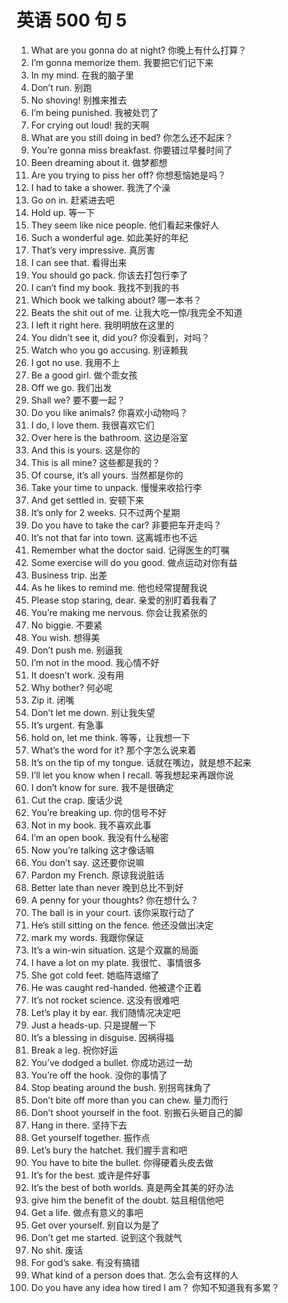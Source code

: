 # 英语 500 句 5

1. What are you gonna do at night? 你晚上有什么打算？
2. I’m gonna memorize them. 我要把它们记下来
3. In my mind. 在我的脑子里
4. Don’t run. 别跑
5. No shoving! 别推来推去
6. I’m being punished. 我被处罚了
7. For crying out loud! 我的天啊
8. What are you still doing in bed? 你怎么还不起床？
9. You’re gonna miss breakfast. 你要错过早餐时间了
10. Been dreaming about it. 做梦都想
11. Are you trying to piss her off? 你想惹恼她是吗？
12. I had to take a shower. 我洗了个澡
13. Go on in. 赶紧进去吧
14. Hold up. 等一下
15. They seem like nice people. 他们看起来像好人
16. Such a wonderful age. 如此美好的年纪
17. That’s very impressive. 真厉害
18. I can see that. 看得出来
19. You should go pack. 你该去打包行李了
20. I can’t find my book. 我找不到我的书
21. Which book we talking about? 哪一本书？
22. Beats the shit out of me. 让我大吃一惊/我完全不知道
23. I left it right here. 我明明放在这里的
24. You didn’t see it, did you? 你没看到，对吗？
25. Watch who you go accusing. 别诬赖我
26. I got no use. 我用不上
27. Be a good girl. 做个乖女孩
28. Off we go. 我们出发
29. Shall we? 要不要一起？
30. Do you like animals? 你喜欢小动物吗？
31. I do, I love them. 我很喜欢它们
32. Over here is the bathroom. 这边是浴室
33. And this is yours. 这是你的
34. This is all mine? 这些都是我的？
35. Of course, it’s all yours. 当然都是你的
36. Take your time to unpack. 慢慢来收拾行李
37. And get settled in. 安顿下来
38. It’s only for 2 weeks. 只不过两个星期
39. Do you have to take the car? 非要把车开走吗？
40. It’s not that far into town. 这离城市也不远
41. Remember what the doctor said. 记得医生的叮嘱
42. Some exercise will do you good. 做点运动对你有益
43. Business trip. 出差
44. As he likes to remind me. 他也经常提醒我说
45. Please stop staring, dear. 亲爱的别盯着我看了
46. You’re making me nervous. 你会让我紧张的
47. No biggie. 不要紧
48. You wish. 想得美
49. Don’t push me. 别逼我
50. I’m not in the mood. 我心情不好
51. It doesn’t work. 没有用
52. Why bother? 何必呢
53. Zip it. 闭嘴
54. Don’t let me down. 别让我失望
55. It’s urgent. 有急事
56. hold on, let me think. 等等，让我想一下
57. What’s the word for it? 那个字怎么说来着
58. It’s on the tip of my tongue. 话就在嘴边，就是想不起来
59. I’ll let you know when I recall. 等我想起来再跟你说
60. I don’t know for sure. 我不是很确定
61. Cut the crap. 废话少说
62. You’re breaking up. 你的信号不好
63. Not in my book. 我不喜欢此事
64. I’m an open book. 我没有什么秘密
65. Now you’re talking 这才像话嘛
66. You don’t say. 这还要你说嘛
67. Pardon my French. 原谅我说脏话
68. Better late than never 晚到总比不到好
69. A penny for your thoughts?  你在想什么？
70. The ball is in your court. 该你采取行动了
71. He’s still sitting on the fence. 他还没做出决定
72. mark my words. 我跟你保证
73. It’s a win-win situation. 这是个双赢的局面
74. I have a lot on my plate. 我很忙、事情很多
75. She got cold feet. 她临阵退缩了
76. He was caught red-handed. 他被逮个正着
77. It’s not rocket science. 这没有很难吧
78. Let’s play it by ear. 我们随情况决定吧
79. Just a heads-up. 只是提醒一下
80. It’s a blessing in disguise. 因祸得福
81. Break a leg. 祝你好运
82. You’ve dodged a bullet. 你成功逃过一劫
83. You’re off the hook. 没你的事情了
84. Stop beating around the bush. 别拐弯抹角了
85. Don’t bite off more than you can chew. 量力而行
86. Don’t shoot yourself in the foot. 别搬石头砸自己的脚
87. Hang in there. 坚持下去
88. Get yourself together. 振作点
89. Let’s bury the hatchet. 我们握手言和吧
90. You have to bite the bullet. 你得硬着头皮去做
91. It’s for the best. 或许是件好事
92. It’s the best of both worlds. 真是两全其美的好办法
93. give him the benefit of the doubt. 姑且相信他吧
94. Get a life. 做点有意义的事吧
95. Get over yourself. 别自以为是了
96. Don’t get me started. 说到这个我就气
97. No shit. 废话
98. For god’s sake. 有没有搞错
99. What kind of a person does that. 怎么会有这样的人
100. Do you have any idea how tired I am？ 你知不知道我有多累？
